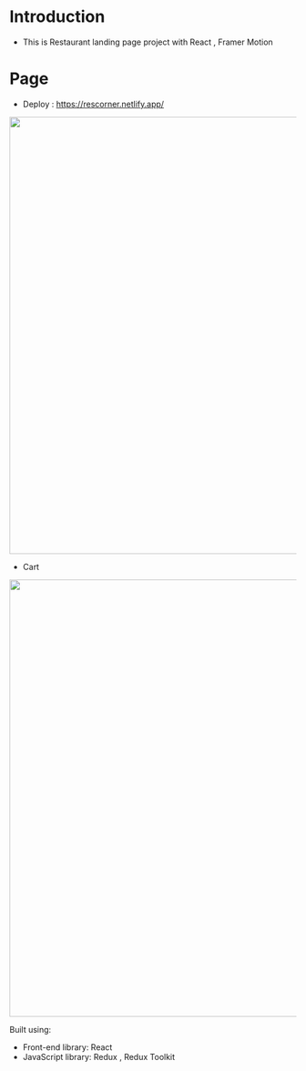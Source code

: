 # Introduction

- This is Restaurant landing page project with React , Framer Motion

# Page

- Deploy : https://rescorner.netlify.app/

<img width="768" alt="" src="https://ik.imagekit.io/120499/ecommerce.PNG?ik-sdk-version=javascript-1.4.3&updatedAt=1678028857359">

- Cart

<img width="768" alt="" src="https://ik.imagekit.io/120499/ecom_cart.PNG?ik-sdk-version=javascript-1.4.3&updatedAt=1678028952232">

Built using:

- Front-end library: React
- JavaScript library: Redux , Redux Toolkit
